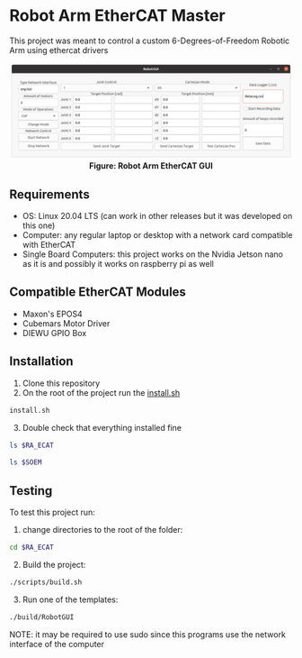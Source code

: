 # Robot Arm EtherCAT Master
This project was meant to control a custom 6-Degrees-of-Freedom Robotic Arm using ethercat drivers
<p align="center">
  <img src="docs/figs/GUI.png">
  <br>
  <b>Figure: Robot Arm EtherCAT GUI</b>
</p>

## Requirements
- OS: Linux 20.04 LTS (can work in other releases but it was developed on this one)
- Computer: any regular laptop or desktop with a network card compatible with EtherCAT
- Single Board Computers: this project works on the Nvidia Jetson nano as it is and possibly it works on raspberry pi as well

## Compatible EtherCAT Modules
- Maxon's EPOS4
- Cubemars Motor Driver
- DIEWU GPIO Box

## Installation
1. Clone this repository
2. On the root of the project run the [install.sh](install.sh)
```bash
install.sh
```
3. Double check that everything installed fine
```bash
ls $RA_ECAT
```
```bash
ls $SOEM
```

## Testing
To test this project run:
1. change directories to the root of the folder:
```bash
cd $RA_ECAT
```
2. Build the project:
```bash
./scripts/build.sh
```
3. Run one of the templates:
```bash
./build/RobotGUI
```
NOTE: it may be required to use sudo since this programs use the network interface of the computer